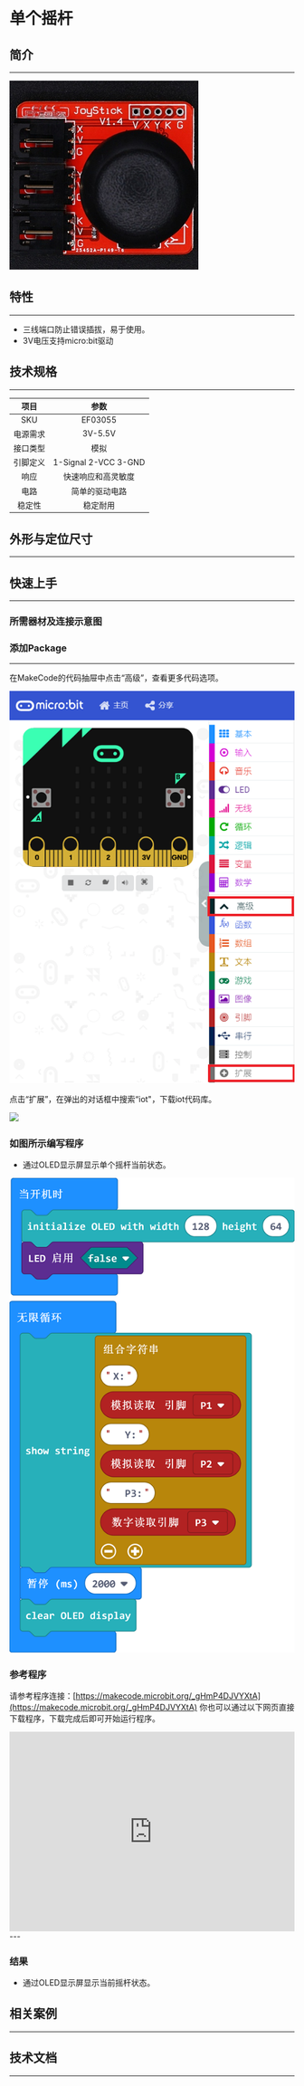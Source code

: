 # 单个摇杆

## 简介
---



![](./images/03055_1.jpg)


## 特性
---

- 三线端口防止错误插拔，易于使用。
- 3V电压支持micro:bit驱动

## 技术规格
---

项目 | 参数 
:-: | :-: 
SKU|EF03055
电源需求|3V-5.5V
接口类型|模拟
引脚定义|1-Signal 2-VCC 3-GND
响应|快速响应和高灵敏度
电路|简单的驱动电路
稳定性|稳定耐用

## 外形与定位尺寸
---



## 快速上手
---

### 所需器材及连接示意图


 
### 添加Package
---
在MakeCode的代码抽屉中点击“高级”，查看更多代码选项。


![](./images/03055_02.png)


点击“扩展”，在弹出的对话框中搜索“iot"，下载iot代码库。



![](./images/03055_03.jpg)


### 如图所示编写程序
- 通过OLED显示屏显示单个摇杆当前状态。

 


![](./images/03055_3.png)





### 参考程序
请参考程序连接：[https://makecode.microbit.org/_gHmP4DJVYXtA](https://makecode.microbit.org/_gHmP4DJVYXtA)
你也可以通过以下网页直接下载程序，下载完成后即可开始运行程序。

<div style="position:relative;height:0;padding-bottom:70%;overflow:hidden;"><iframe style="position:absolute;top:0;left:0;width:100%;height:100%;" src="https://makecode.microbit.org/#pub:_gHmP4DJVYXtA" frameborder="0" sandbox="allow-popups allow-forms allow-scripts allow-same-origin"></iframe></div>  
---

### 结果
- 通过OLED显示屏显示当前摇杆状态。

## 相关案例
---

## 技术文档
---
